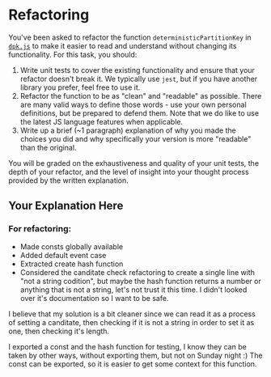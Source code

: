 # Refactoring

You've been asked to refactor the function `deterministicPartitionKey` in [`dpk.js`](dpk.js) to make it easier to read and understand without changing its functionality. For this task, you should:

1. Write unit tests to cover the existing functionality and ensure that your refactor doesn't break it. We typically use `jest`, but if you have another library you prefer, feel free to use it.
2. Refactor the function to be as "clean" and "readable" as possible. There are many valid ways to define those words - use your own personal definitions, but be prepared to defend them. Note that we do like to use the latest JS language features when applicable.
3. Write up a brief (~1 paragraph) explanation of why you made the choices you did and why specifically your version is more "readable" than the original.

You will be graded on the exhaustiveness and quality of your unit tests, the depth of your refactor, and the level of insight into your thought process provided by the written explanation.

## Your Explanation Here

### For refactoring:
- Made consts globally available
- Added default event case
- Extracted create hash function
- Considered the canditate check refactoring to create a single line with "not a string codition", but maybe the hash function returns a number or anything that is not a string, let's not trust it this time. I didn't looked over it's documentation so I want to be safe.

I believe that my solution is a bit cleaner since we can read it as a process of setting a canditate, then checking if it is not a string in order to set it as one, then checking it's length.

I exported a const and the hash function for testing, I know they can be taken by other ways, without exporting them, but not on Sunday night :) 
The const can be exported, so it is easier to get some context for this function.
